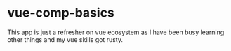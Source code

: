 # vue-comp-basics

This app is just a refresher on vue ecosystem as I have been busy learning other things and my vue skills got rusty.
